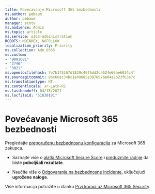 ```yaml
---
title: Povećavanje Microsoft 365 bezbednosti
ms.author: pebaum
author: pebaum
manager: scotv
ms.audience: Admin
ms.topic: article
ms.service: o365-administration
ROBOTS: NOINDEX, NOFOLLOW
localization_priority: Priority
ms.collection: Adm_O365
ms.custom:
- "9001681"
- "3746"
- "3821"
ms.openlocfilehash: 7e7b175267d1839c46f5dd2ca524e66ae6034c4f
ms.sourcegitcommit: 8bc60ec34bc1e40685e3976576e04a2623f63a7c
ms.translationtype: HT
ms.contentlocale: sr-Latn-RS
ms.lasthandoff: 04/15/2021
ms.locfileid: "51830191"
---
```

# <a name="increase-microsoft-365-security"></a>Povećavanje Microsoft 365 bezbednosti

Pregledajte [preporučenu bezbednosnu konfiguraciju](https://docs.microsoft.com/microsoft-365/security/office-365-security/tenant-wide-setup-for-increased-security?view=o365-worldwide) za Microsoft 365 zakupca.

- Saznajte više o [alatki Microsoft Secure Score](https://docs.microsoft.com/microsoft-365/security/mtp/microsoft-secure-score?view=o365-worldwide) i [preduzmite radnje](https://docs.microsoft.com/microsoft-365/security/mtp/microsoft-secure-score?view=o365-worldwide#take-action-to-improve-your-score) da biste **poboljšali rezultate**.

- Naučite više o [Odgovaranje na bezbednosne incidente](https://docs.microsoft.com/microsoft-365/security/office-365-security/office365-security-incident-response-overview?view=o365-worldwide), uključujući **ugrožene naloge**.

Više informacija potražite u članku [Prvi koraci uz Microsoft 365 Security](https://docs.microsoft.com/microsoft-365/security/office-365-security/security-roadmap?view=o365-worldwide). 
